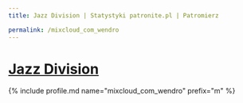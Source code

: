 ```yaml
---
title: Jazz Division | Statystyki patronite.pl | Patromierz

permalink: /mixcloud_com_wendro
---
```


# [Jazz Division](https://patronite.pl/mixcloud_com_wendro)

{% include profile.md name="mixcloud_com_wendro" prefix="m" %}
